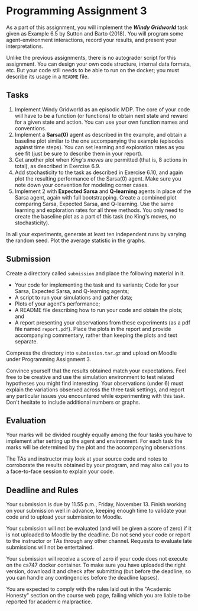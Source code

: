 # Programming Assignment 3

As a part of this assignment, you will implement the __*Windy Gridworld*__ task given as Example 6.5 by Sutton and Barto (2018). You will program some agent-environment interactions, record your results, and present your interpretations.

Unlike the previous assignments, there is no autograder script for this assignment. You can design your own code structure, internal data formats, etc. But your code still needs to be able to run on the docker; you must describe its usage in a `README` file.


## Tasks
1. Implement Windy Gridworld as an episodic MDP. The core of your code will have to be a function (or functions) to obtain next state and reward for a given state and action. You can use your own function names and conventions.
2. Implement a __Sarsa(0)__ agent as described in the example, and obtain a baseline plot similar to the one accompanying the example (episodes against time steps). You can set learning and exploration rates as you see fit (just be sure to describe them in your report).
3. Get another plot when _King's moves_ are permitted (that is, 8 actions in total), as described in Exercise 6.9.
4. Add stochasticity to the task as described in Exercise 6.10, and again plot the resulting performance of the Sarsa(0) agent. Make sure you note down your convention for modeling corner cases.
5. Implement 2 with __Expected Sarsa__ and __Q-learning__ agents in place of the Sarsa agent, again with full bootstrapping. Create a combined plot comparing Sarsa, Expected Sarsa, and Q-learning. Use the same learning and exploration rates for all three methods. You only need to create the baseline plot as a part of this task (no King's moves, no stochasticity).

In all your experiments, generate at least ten independent runs by varying the random seed. Plot the average statistic in the graphs.


## Submission
Create a directory called `submission` and place the following material in it.
- Your code for implementing the task and its variants;
Code for your Sarsa, Expected Sarsa, and Q-learning agents;
- A script to run your simulations and gather data;
- Plots of your agent's performance;
- A README file describing how to run your code and obtain the plots; and
- A report presenting your observations from these experiments (as a pdf file named `report.pdf`). Place the plots in the report and provide accompanying commentary, rather than keeping the plots and text separate.

Compress the directory into `submission.tar.gz` and upload on Moodle under Programming Assignment 3.

Convince yourself that the results obtained match your expectations. Feel free to be creative and use the simulation environment to test related hypotheses you might find interesting. Your observations (under 6) must explain the variations observed across the three task settings, and report any particular issues you encountered while experimenting with this task. Don't hesitate to include additional numbers or graphs.


## Evaluation
Your marks will be divided roughly equally among the four tasks you have to implement after setting up the agent and environment. For each task the marks will be determined by the plot and the accompanying observations.

The TAs and instructor may look at your source code and notes to corroborate the results obtained by your program, and may also call you to a face-to-face session to explain your code.


## Deadline and Rules
Your submission is due by 11.55 p.m., Friday, November 13. Finish working on your submission well in advance, keeping enough time to validate your code and to upload your submission to Moodle.

Your submission will not be evaluated (and will be given a score of zero) if it is not uploaded to Moodle by the deadline. Do not send your code or report to the instructor or TAs through any other channel. Requests to evaluate late submissions will not be entertained.

Your submission will receive a score of zero if your code does not execute on the cs747 docker container. To make sure you have uploaded the right version, download it and check after submitting (but before the deadline, so you can handle any contingencies before the deadline lapses).

You are expected to comply with the rules laid out in the "Academic Honesty" section on the course web page, failing which you are liable to be reported for academic malpractice.